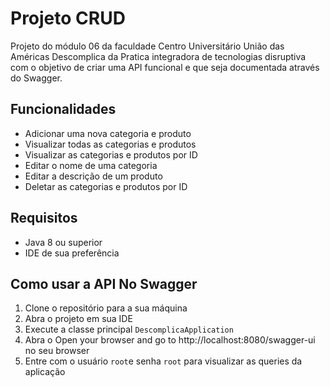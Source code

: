 
# Projeto CRUD

Projeto do módulo 06 da faculdade Centro Universitário União das Américas Descomplica da Pratica integradora de tecnologias disruptiva com o objetivo de criar uma API funcional e que seja documentada através do Swagger.

## Funcionalidades

- Adicionar uma nova categoria e produto
- Visualizar todas as categorias e produtos
- Visualizar as categorias e produtos por ID
- Editar o nome de uma categoria
- Editar a descrição de um produto
- Deletar as categorias e produtos por ID

## Requisitos

- Java 8 ou superior
- IDE de sua preferência

## Como usar a API No Swagger

1. Clone o repositório para a sua máquina
2. Abra o projeto em sua IDE
3. Execute a classe principal `DescomplicaApplication`
4. Abra o Open your browser and go to http://localhost:8080/swagger-ui no seu browser
5. Entre com o usuário `root`e senha `root` para visualizar as queries da aplicação